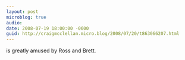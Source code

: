 ```yaml
---
layout: post
microblog: true
audio: 
date: 2008-07-19 18:00:00 -0600
guid: http://craigmcclellan.micro.blog/2008/07/20/t863066207.html
---
```

is greatly amused by Ross and Brett.
